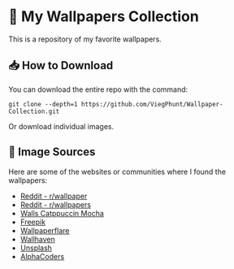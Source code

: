 # 🌆 My Wallpapers Collection

This is a repository of my favorite wallpapers.

## 📥 How to Download
You can download the entire repo with the command:
```
git clone --depth=1 https://github.com/ViegPhunt/Wallpaper-Collection.git
```
Or download individual images.

## 🔗 Image Sources
Here are some of the websites or communities where I found the wallpapers:
- [Reddit - r/wallpaper](https://www.reddit.com/r/wallpaper/)
- [Reddit - r/wallpapers](https://www.reddit.com/r/wallpapers/)
- [Walls Catppuccin Mocha](https://github.com/orangci/walls-catppuccin-mocha)
- [Freepik](https://www.freepik.com/)
- [Wallpaperflare](https://www.wallpaperflare.com/)
- [Wallhaven](https://wallhaven.cc/)
- [Unsplash](https://unsplash.com/)
- [AlphaCoders](https://wall.alphacoders.com/)
